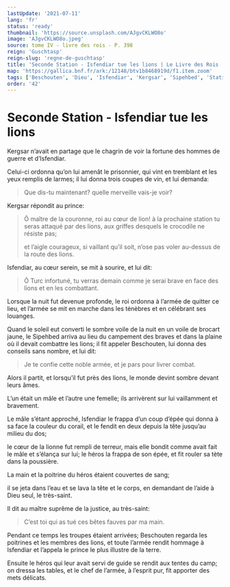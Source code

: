 ```yaml
---
lastUpdate: '2021-07-11'
lang: 'fr'
status: 'ready'
thumbnail: 'https://source.unsplash.com/AJgvCKLWO8o'
image: 'AJgvCKLWO8o.jpeg'
source: tome IV - livre des rois - P. 398
reign: 'Guschtasp'
reign-slug: 'regne-de-guschtasp'
title: 'Seconde Station - Isfendiar tue les lions | Le Livre des Rois | Shâhnâmeh'
map: 'https://gallica.bnf.fr/ark:/12148/btv1b8468919d/f1.item.zoom'
tags: ['Beschouten', 'Dieu', 'Isfendiar', 'Kergsar', 'Sipehbed', 'Station', 'Turc']
order: '42'
---
```


<!-- LTeX: language=fr -->

# Seconde Station - Isfendiar tue les lions

Kergsar n’avait en partage que le chagrin de voir la fortune des hommes de guerre et d’Isfendiar.

Celui-ci ordonna qu’on lui amenât le prisonnier, qui vint en tremblant et les yeux remplis de larmes; il lui donna trois coupes de vin, et lui demanda:

> Que dis-tu maintenant? quelle merveille vais-je voir?

Kergsar répondit au prince:

> Ô maître de la couronne, roi au cœur de lion! à la prochaine station tu seras attaqué par des lions, aux griffes desquels le crocodile ne résiste pas;
>
> et l’aigle courageux, si vaillant qu’il soit, n’ose pas voler au-dessus de la route des lions.

Isfendiar, au cœur serein, se mit à sourire, et lui dit:

> Ô Turc infortuné, tu verras demain comme je serai brave en face des lions et en les combattant.

Lorsque la nuit fut devenue profonde, le roi ordonna à l’armée de quitter ce lieu, et l’armée se mit en marche dans les ténèbres et en célébrant ses louanges.

Quand le soleil eut converti le sombre voile de la nuit en un voile de brocart jaune, le Sipehbed arriva au lieu du campement des braves et dans la plaine où il devait combattre les lions; il fit appeler Beschouten, lui donna des conseils sans nombre, et lui dit:

> Je te confie cette noble armée, et je pars pour livrer combat.

Alors il partit, et lorsqu’il fut près des lions, le monde devint sombre devant leurs âmes.

L’un était un mâle et l’autre une femelle; ils arrivèrent sur lui vaillamment et bravement.

Le mâle s’étant approché, Isfendiar le frappa d’un coup d’épée qui donna à sa face la couleur du corail, et le fendit en deux depuis la tête jusqu’au milieu du dos;

le cœur de la lionne fut rempli de terreur, mais elle bondit comme avait fait le mâle et s’élança sur lui; le héros la frappa de son épée, et fit rouler sa tète dans la poussière.

La main et la poitrine du héros étaient couvertes de sang;

il se jeta dans l’eau et se lava la tête et le corps, en demandant de l’aide à Dieu seul, le très-saint.

Il dit au maître suprême de la justice, au très-saint:

> C’est toi qui as tué ces bêtes fauves par ma main.

Pendant ce temps les troupes étaient arrivées; Beschouten regarda les poitrines et les membres des lions, et toute l’armée rendit hommage à Isfendiar et l’appela le prince le plus illustre de la terre.

Ensuite le héros qui leur avait servi de guide se rendit aux tentes du camp; on dressa les tables, et le chef de l’armée, à l’esprit pur, fit apporter des mets délicats.
